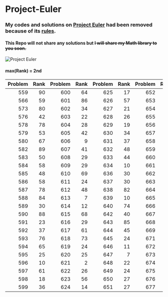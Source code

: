 # Project-Euler
### My codes and solutions on [Project Euler](https://projecteuler.net/archives) had been removed because of its [rules](https://projecteuler.chat/viewtopic.php?f=50&t=1356).

#### This Repo will not share any solutions but ~~I will share my Math library to you soon.~~

![Project Euler](https://projecteuler.net/profile/LzyRapx.png)

#### max(Rank) = 2nd
|Problem|Rank|Problem|Rank|Problem|Rank|Problem|Rank|Problem|Rank|
|------:|---:|------:|---:|------:|---:|------:|---:|------:|---:|
|559|90|600|64|625|17|652|19|678|29|
|566|59|601|86|626|57|653|17|679|58|
|573|80|602|34|627|21|654|22|680|28|
|576|42|603|22|628|26|655|56|681|13|
|578|78|604|28|629|19|656|15|682|37|
|579|53|605|42|630|34|657|23|683|31|
|580|67|606|9|631|37|658|9|684|35|
|582|89|607|41|632|48|659|26|685|29|
|583|50|608|29|633|44|660|46|687||
|584|58|609|29|634|10|661|23|688||
|585|48|610|69|636|30|662|17|689||
|586|58|611|24|637|30|663|22|690||
|587|78|612|48|638|82|664|42|
|588|84|613|7|639|10|665|38|
|589|30|614|12|640|74|666|28|
|590|88|615|68|642|40|667|25|
|591|23|616|29|643|85|668|91|
|592|37|617|61|644|45|669|21|
|593|76|618|73|645|24|671|81|
|594|65|619|24|646|11|672|13|
|595|25|620|25|647|7|673|15|
|596|10|621|2|648|22|674|23|
|597|61|622|26|649|24|675|9|
|598|18|623|56|650|27|676|76|
|599|36|624|14|651|27|677|18|

